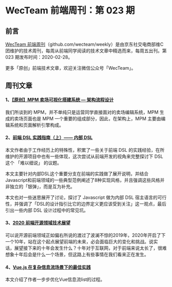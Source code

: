 
# WecTeam 前端周刊：第 023 期

## 前言

[WecTeam 前端周刊](https://github.com/wecteam/weekly)（github.com/wecteam/weekly）是由京东社交电商部维C团维护的技术周刊，每周从前端同学阅读的技术文章中精选而来，每周五出刊。第 023 期发布时间：2020-02-28。

更多「原创」前端技术文章，欢迎关注微信公众号「WecTeam」。

## 周刊文章

#### 1、[【原创】MPM 卖场可视化搭建系统 — 架构流程设计](https://mp.weixin.qq.com/s/w3sT_K4NOfoTYcdkXu6_OA)

我们所谈到的 MPM，并不单纯只是运营同学直接面对的卖场编辑系统，MPM 生成的卖场页面也是 MPM 一个重要的组成部分，因此，在架构上，MPM 主要由编辑系统和页面解析引擎构成。

#### 2、[前端 DSL 实践指南（上）—— 内部 DSL](https://juejin.im/post/5e4ddf38e51d4526f23a19e1)

本文作者由于工作经历上的特殊性，积累了一些关于前端 DSL 的实践经验，在所维护的开源项目中也有一些体现，这次尝试从前端开发的视角来完整探讨下 DSL 这个 「难以细说」 的议题。

本文主要针对内部DSL这个重要分支在前端的实践做了展开说明，并结合Javascript和前端领域的一些典型范例阐述了8种实现风格，并且强调这些风格并非独立的「银弹」，而是互为补充。

本文也对一些迷思展开了讨论，探讨了 Javascript 做为内部 DSL 宿主语言的可行性，并强调了「DSL的设计指引比它的边界定义更应该受到关注」这一观点，最后引出一些内部 DSL 设计过程中的常见坑。


#### 3、[2020 前端开源领域技术展望](https://mp.weixin.qq.com/s/yMg3kpmDaUL-p8iuhbo86Q)

可以说开源前端领域正如偏右所说的渡过了波澜不惊的2019年，2020年开启了下一个10年，站在这个起点展望前端的未来，必会面临巨大的变化和挑战。说实话，展望接下来的十年会发生什么？十年对于互联网，对于前端来说太长了，很难想象十年后会是什么一个场景，但这路上有些事情在我们看来正在发生。

#### 4、[Vue.js 在复杂信息流场景下的最佳实践](https://zhuanlan.zhihu.com/p/76754101)

本文介绍了作者一步步优化Vue信息流list的过程。




